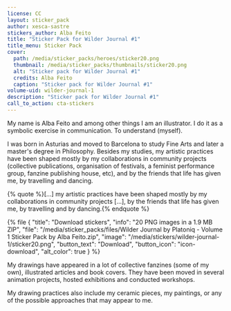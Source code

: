 ```yaml
---
license: CC
layout: sticker_pack
author: xesca-sastre
stickers_author: Alba Feito
title: "Sticker Pack for Wilder Journal #1"
title_menu: Sticker Pack
cover:
  path: /media/sticker_packs/heroes/sticker20.png
  thumbnail: /media/sticker_packs/thumbnails/sticker20.png
  alt: "Sticker pack for Wilder Journal #1"
  credits: Alba Feito
  caption: "Sticker pack for Wilder Journal #1"
volume-uid: wilder-journal-1
description: "Sticker pack for Wilder Journal #1"
call_to_action: cta-stickers
---
```

My name is Alba Feito and among other things I am an illustrator. I do it as a symbolic exercise in communication. To understand (myself).

I was born in Asturias and moved to Barcelona to study Fine Arts and later a master's degree in Philosophy. Besides my studies, my artistic practices have been shaped mostly by my collaborations in community projects (collective publications, organisation of festivals, a feminist performance group, fanzine publishing house, etc), and by the friends that life has given me, by travelling and dancing.

{% quote %}[...] my artistic practices have been shaped mostly by my collaborations in community projects [...], by the friends that life has given me, by travelling and by dancing.{% endquote %}

{% file { "title": "Download stickers", "info": "20 PNG images in a 1.9 MB ZIP", "file": "/media/sticker_packs/files/Wilder Journal by Platoniq - Volume 1 Sticker Pack by Alba Feito.zip", "image": "/media/stickers/wilder-journal-1/sticker20.png", "button_text": "Download", "button_icon": "icon-download", "alt_color": true } %}

My drawings have appeared in a lot of collective fanzines (some of my own), illustrated articles and book covers. They have been moved in several animation projects, hosted exhibitions and conducted workshops. 

My drawing practices also include my ceramic pieces, my paintings, or any of the possible approaches that may appear to me.


